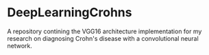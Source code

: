 # DeepLearningCrohns
A repository contining the VGG16 architecture implementation for my research on diagnosing Crohn's disease with a convolutional neural network.
